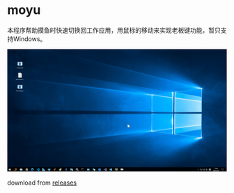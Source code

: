 # moyu

本程序帮助摸鱼时快速切换回工作应用，用鼠标的移动来实现老板键功能，暂只支持Windows。

![](./docs/screenshot.gif)

download from [releases](https://github.com/kzh125/moyu/releases/tag/moyu-20210707)
